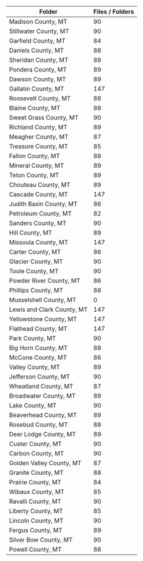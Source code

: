 | Folder                     |   Files / Folders |
|----------------------------|-------------------|
| Madison County, MT         |                90 |
| Stillwater County, MT      |                90 |
| Garfield County, MT        |                84 |
| Daniels County, MT         |                88 |
| Sheridan County, MT        |                88 |
| Pondera County, MT         |                89 |
| Dawson County, MT          |                89 |
| Gallatin County, MT        |               147 |
| Roosevelt County, MT       |                88 |
| Blaine County, MT          |                88 |
| Sweet Grass County, MT     |                90 |
| Richland County, MT        |                89 |
| Meagher County, MT         |                87 |
| Treasure County, MT        |                85 |
| Fallon County, MT          |                88 |
| Mineral County, MT         |                89 |
| Teton County, MT           |                89 |
| Chouteau County, MT        |                89 |
| Cascade County, MT         |               147 |
| Judith Basin County, MT    |                86 |
| Petroleum County, MT       |                82 |
| Sanders County, MT         |                90 |
| Hill County, MT            |                89 |
| Missoula County, MT        |               147 |
| Carter County, MT          |                86 |
| Glacier County, MT         |                90 |
| Toole County, MT           |                90 |
| Powder River County, MT    |                86 |
| Phillips County, MT        |                88 |
| Musselshell County, MT     |                 0 |
| Lewis and Clark County, MT |               147 |
| Yellowstone County, MT     |               147 |
| Flathead County, MT        |               147 |
| Park County, MT            |                90 |
| Big Horn County, MT        |                88 |
| McCone County, MT          |                86 |
| Valley County, MT          |                89 |
| Jefferson County, MT       |                90 |
| Wheatland County, MT       |                87 |
| Broadwater County, MT      |                89 |
| Lake County, MT            |                90 |
| Beaverhead County, MT      |                89 |
| Rosebud County, MT         |                88 |
| Deer Lodge County, MT      |                89 |
| Custer County, MT          |                90 |
| Carbon County, MT          |                90 |
| Golden Valley County, MT   |                87 |
| Granite County, MT         |                88 |
| Prairie County, MT         |                84 |
| Wibaux County, MT          |                85 |
| Ravalli County, MT         |                90 |
| Liberty County, MT         |                85 |
| Lincoln County, MT         |                90 |
| Fergus County, MT          |                89 |
| Silver Bow County, MT      |                90 |
| Powell County, MT          |                88 |